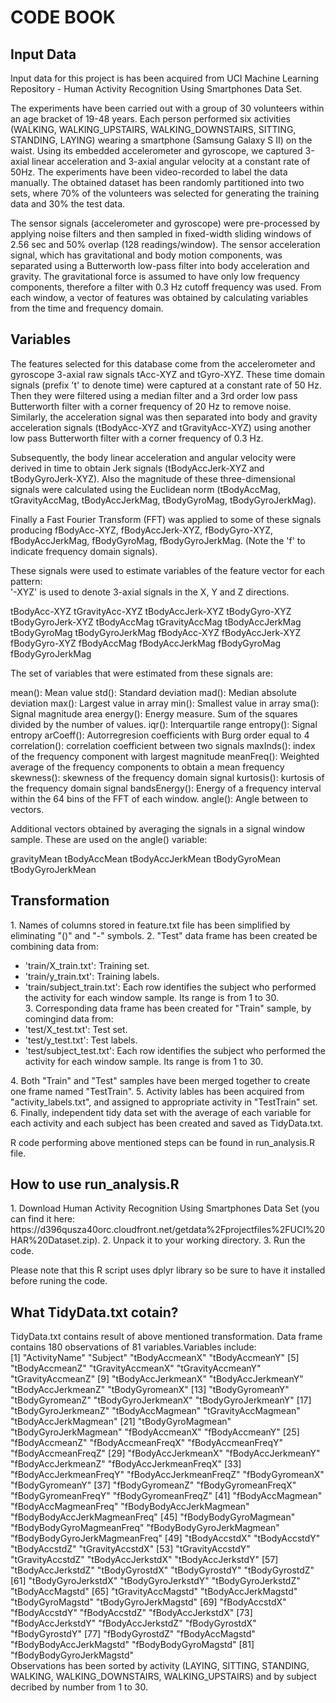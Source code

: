 <h1>CODE BOOK</h1>
<h2>Input Data</h2>
Input data for this project is has been acquired from UCI Machine Learning Repository - Human Activity Recognition Using Smartphones Data Set.

The experiments have been carried out with a group of 30 volunteers within an age bracket of 19-48 years. Each person performed six activities (WALKING, WALKING_UPSTAIRS, WALKING_DOWNSTAIRS, SITTING, STANDING, LAYING) wearing a smartphone (Samsung Galaxy S II) on the waist. Using its embedded accelerometer and gyroscope, we captured 3-axial linear acceleration and 3-axial angular velocity at a constant rate of 50Hz. The experiments have been video-recorded to label the data manually. The obtained dataset has been randomly partitioned into two sets, where 70% of the volunteers was selected for generating the training data and 30% the test data.

The sensor signals (accelerometer and gyroscope) were pre-processed by applying noise filters and then sampled in fixed-width sliding windows of 2.56 sec and 50% overlap (128 readings/window). The sensor acceleration signal, which has gravitational and body motion components, was separated using a Butterworth low-pass filter into body acceleration and gravity. The gravitational force is assumed to have only low frequency components, therefore a filter with 0.3 Hz cutoff frequency was used. From each window, a vector of features was obtained by calculating variables from the time and frequency domain.
<h2>Variables</h2>
The features selected for this database come from the accelerometer and gyroscope 3-axial raw signals tAcc-XYZ and tGyro-XYZ. These time domain signals (prefix 't' to denote time) were captured at a constant rate of 50 Hz. Then they were filtered using a median filter and a 3rd order low pass Butterworth filter with a corner frequency of 20 Hz to remove noise. Similarly, the acceleration signal was then separated into body and gravity acceleration signals (tBodyAcc-XYZ and tGravityAcc-XYZ) using another low pass Butterworth filter with a corner frequency of 0.3 Hz. 

Subsequently, the body linear acceleration and angular velocity were derived in time to obtain Jerk signals (tBodyAccJerk-XYZ and tBodyGyroJerk-XYZ). Also the magnitude of these three-dimensional signals were calculated using the Euclidean norm (tBodyAccMag, tGravityAccMag, tBodyAccJerkMag, tBodyGyroMag, tBodyGyroJerkMag). 

Finally a Fast Fourier Transform (FFT) was applied to some of these signals producing fBodyAcc-XYZ, fBodyAccJerk-XYZ, fBodyGyro-XYZ, fBodyAccJerkMag, fBodyGyroMag, fBodyGyroJerkMag. (Note the 'f' to indicate frequency domain signals). 

These signals were used to estimate variables of the feature vector for each pattern:  
'-XYZ' is used to denote 3-axial signals in the X, Y and Z directions.

tBodyAcc-XYZ
tGravityAcc-XYZ
tBodyAccJerk-XYZ
tBodyGyro-XYZ
tBodyGyroJerk-XYZ
tBodyAccMag
tGravityAccMag
tBodyAccJerkMag
tBodyGyroMag
tBodyGyroJerkMag
fBodyAcc-XYZ
fBodyAccJerk-XYZ
fBodyGyro-XYZ
fBodyAccMag
fBodyAccJerkMag
fBodyGyroMag
fBodyGyroJerkMag

The set of variables that were estimated from these signals are: 

mean(): Mean value
std(): Standard deviation
mad(): Median absolute deviation 
max(): Largest value in array
min(): Smallest value in array
sma(): Signal magnitude area
energy(): Energy measure. Sum of the squares divided by the number of values. 
iqr(): Interquartile range 
entropy(): Signal entropy
arCoeff(): Autorregresion coefficients with Burg order equal to 4
correlation(): correlation coefficient between two signals
maxInds(): index of the frequency component with largest magnitude
meanFreq(): Weighted average of the frequency components to obtain a mean frequency
skewness(): skewness of the frequency domain signal 
kurtosis(): kurtosis of the frequency domain signal 
bandsEnergy(): Energy of a frequency interval within the 64 bins of the FFT of each window.
angle(): Angle between to vectors.

Additional vectors obtained by averaging the signals in a signal window sample. These are used on the angle() variable:

gravityMean
tBodyAccMean
tBodyAccJerkMean
tBodyGyroMean
tBodyGyroJerkMean
<h2>Transformation</h2>
1. Names of columns stored in feature.txt file has been simplified by eliminating "()" and "-" symbols.
2. "Test" data frame has been created be combining data from:
<ul>
<li>'train/X_train.txt': Training set.</li>
<li>'train/y_train.txt': Training labels.</li>
<li>'train/subject_train.txt': Each row identifies the subject who performed the activity for each window sample. Its range is from 1 to 30.</li>
3. Corresponding data frame has been created for "Train" sample, by comingind data from:
<li>'test/X_test.txt': Test set.</li>
<li>'test/y_test.txt': Test labels.</li>
<li>'test/subject_test.txt': Each row identifies the subject who performed the activity for each window sample. Its range is from 1 to 30.</li>
</ul>
4. Both "Train" and "Test" samples have been merged together to create one frame named "TestTrain".
5. Activity lables has been acquired from "activity_labels.txt", and assigned to appropriate activity in "TestTrain" set.
6. Finally, independent tidy data set with the average of each variable for each activity and each subject has been created and saved as TidyData.txt.

R code performing above mentioned steps can be found in run_analysis.R file.
<h2>How to use run_analysis.R</h2>
1. Download Human Activity Recognition Using Smartphones Data Set (you can find it here: https://d396qusza40orc.cloudfront.net/getdata%2Fprojectfiles%2FUCI%20HAR%20Dataset.zip).
2. Unpack it to your working directory.
3. Run the code.

Please note that this R script uses dplyr library so be sure to have it installed before runing the code.
<h2>What TidyData.txt cotain?</h2> 
TidyData.txt contains result of above mentioned transformation. Data frame contains 180 observations of 81 variables.Variables include:<br />
[1] "ActivityName"                 "Subject"                      "tBodyAccmeanX"                "tBodyAccmeanY"               
 [5] "tBodyAccmeanZ"                "tGravityAccmeanX"             "tGravityAccmeanY"             "tGravityAccmeanZ"            
 [9] "tBodyAccJerkmeanX"            "tBodyAccJerkmeanY"            "tBodyAccJerkmeanZ"            "tBodyGyromeanX"              
[13] "tBodyGyromeanY"               "tBodyGyromeanZ"               "tBodyGyroJerkmeanX"           "tBodyGyroJerkmeanY"          
[17] "tBodyGyroJerkmeanZ"           "tBodyAccMagmean"              "tGravityAccMagmean"           "tBodyAccJerkMagmean"         
[21] "tBodyGyroMagmean"             "tBodyGyroJerkMagmean"         "fBodyAccmeanX"                "fBodyAccmeanY"               
[25] "fBodyAccmeanZ"                "fBodyAccmeanFreqX"            "fBodyAccmeanFreqY"            "fBodyAccmeanFreqZ"           
[29] "fBodyAccJerkmeanX"            "fBodyAccJerkmeanY"            "fBodyAccJerkmeanZ"            "fBodyAccJerkmeanFreqX"       
[33] "fBodyAccJerkmeanFreqY"        "fBodyAccJerkmeanFreqZ"        "fBodyGyromeanX"               "fBodyGyromeanY"              
[37] "fBodyGyromeanZ"               "fBodyGyromeanFreqX"           "fBodyGyromeanFreqY"           "fBodyGyromeanFreqZ"          
[41] "fBodyAccMagmean"              "fBodyAccMagmeanFreq"          "fBodyBodyAccJerkMagmean"      "fBodyBodyAccJerkMagmeanFreq" 
[45] "fBodyBodyGyroMagmean"         "fBodyBodyGyroMagmeanFreq"     "fBodyBodyGyroJerkMagmean"     "fBodyBodyGyroJerkMagmeanFreq"
[49] "tBodyAccstdX"                 "tBodyAccstdY"                 "tBodyAccstdZ"                 "tGravityAccstdX"             
[53] "tGravityAccstdY"              "tGravityAccstdZ"              "tBodyAccJerkstdX"             "tBodyAccJerkstdY"            
[57] "tBodyAccJerkstdZ"             "tBodyGyrostdX"                "tBodyGyrostdY"                "tBodyGyrostdZ"               
[61] "tBodyGyroJerkstdX"            "tBodyGyroJerkstdY"            "tBodyGyroJerkstdZ"            "tBodyAccMagstd"              
[65] "tGravityAccMagstd"            "tBodyAccJerkMagstd"           "tBodyGyroMagstd"              "tBodyGyroJerkMagstd"         
[69] "fBodyAccstdX"                 "fBodyAccstdY"                 "fBodyAccstdZ"                 "fBodyAccJerkstdX"            
[73] "fBodyAccJerkstdY"             "fBodyAccJerkstdZ"             "fBodyGyrostdX"                "fBodyGyrostdY"               
[77] "fBodyGyrostdZ"                "fBodyAccMagstd"               "fBodyBodyAccJerkMagstd"       "fBodyBodyGyroMagstd"         
[81] "fBodyBodyGyroJerkMagstd"
<br />
Observations has been sorted by activity (LAYING, SITTING, STANDING, WALKING, WALKING_DOWNSTAIRS, WALKING_UPSTAIRS) and by subject decribed by number from 1 to 30.
